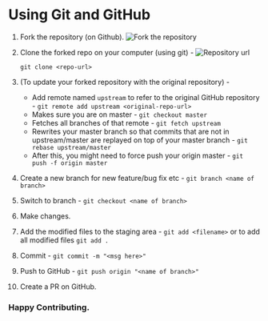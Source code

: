 # Using Git and GitHub

1. Fork the repository (on Github).
![Fork the repository](https://i.imgur.com/tKuD70w.png)

1. Clone the forked repo on your computer (using git) -	
![Repository url ](https://i.imgur.com/Eu7mlvy.png)
	``` 
	git clone <repo-url>
	```
1. (To update your forked repository with the original repository) -
   * Add remote named `upstream` to refer to the original GitHub repository - 
     ```git remote add upstream <original-repo-url>```
   * Makes sure you are on master -
     ```git checkout master```
   * Fetches all branches of that remote - 
     ```git fetch upstream```
   * Rewrites your master branch so that commits that are not in upstream/master are replayed on top of your master branch - 
     ```git rebase upstream/master```
   * After this, you might need to force push your origin master -
     ```git push -f origin master```
1. Create a new branch for new feature/bug fix etc - 
		```git branch <name of branch>```
1. Switch to branch -
		```git checkout <name of branch>```
1. Make changes.
1. Add the modified files to the staging area - 
```git add <filename>```
or to add all modified files
```git add . ```
1. Commit - 
```git commit -m "<msg here>"```
1. Push to GitHub - 
```git push origin "<name of branch>"```
1. Create a PR on GitHub.

### Happy Contributing.

